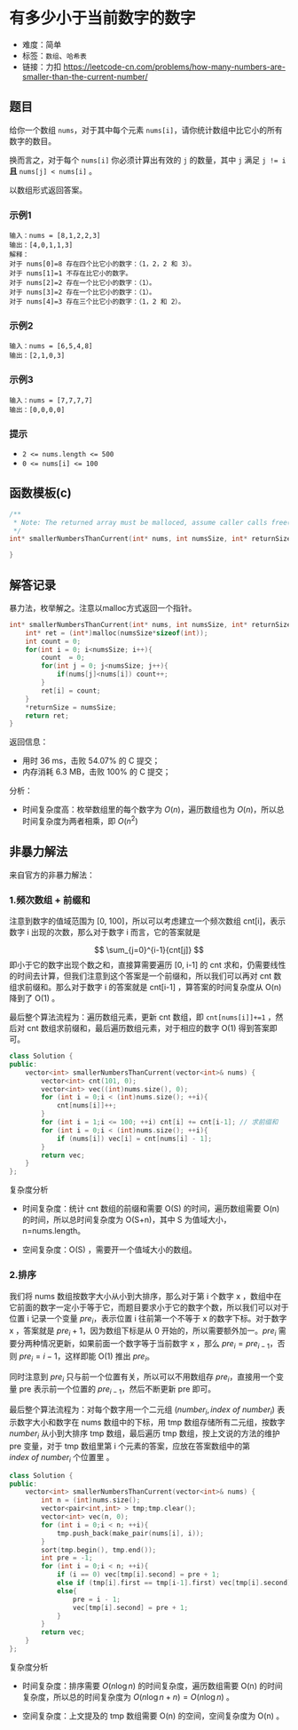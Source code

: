 # 有多少小于当前数字的数字

+ 难度：简单
+ 标签：`数组`、`哈希表`
+ 链接：力扣 https://leetcode-cn.com/problems/how-many-numbers-are-smaller-than-the-current-number/

## 题目

给你一个数组 `nums`，对于其中每个元素 `nums[i]`，请你统计数组中比它小的所有数字的数目。

换而言之，对于每个 `nums[i]` 你必须计算出有效的 `j` 的数量，其中 `j` 满足 `j != i` **且** `nums[j] < nums[i]` 。

以数组形式返回答案。

### 示例1

```
输入：nums = [8,1,2,2,3]
输出：[4,0,1,1,3]
解释： 
对于 nums[0]=8 存在四个比它小的数字：（1，2，2 和 3）。 
对于 nums[1]=1 不存在比它小的数字。
对于 nums[2]=2 存在一个比它小的数字：（1）。 
对于 nums[3]=2 存在一个比它小的数字：（1）。 
对于 nums[4]=3 存在三个比它小的数字：（1，2 和 2）。
```

### 示例2

```
输入：nums = [6,5,4,8]
输出：[2,1,0,3]
```

### 示例3

```
输入：nums = [7,7,7,7]
输出：[0,0,0,0]
```

### 提示

+ `2 <= nums.length <= 500`
+ `0 <= nums[i] <= 100`

## 函数模板(c)

```c
/**
 * Note: The returned array must be malloced, assume caller calls free().
 */
int* smallerNumbersThanCurrent(int* nums, int numsSize, int* returnSize){

}
```

## 解答记录

暴力法，枚举解之。注意以malloc方式返回一个指针。

```c
int* smallerNumbersThanCurrent(int* nums, int numsSize, int* returnSize){
    int* ret = (int*)malloc(numsSize*sizeof(int));
    int count = 0;
    for(int i = 0; i<numsSize; i++){
        count  = 0;
        for(int j = 0; j<numsSize; j++){
            if(nums[j]<nums[i]) count++;
        }
        ret[i] = count;
    }
    *returnSize = numsSize;
    return ret;
}
```

返回信息：

+ 用时 36 ms，击败 54.07% 的 C 提交；
+ 内存消耗 6.3 MB，击败 100% 的 C 提交；

分析：

+ 时间复杂度高：枚举数组里的每个数字为 $O(n)$，遍历数组也为 $O(n)$，所以总时间复杂度为两者相乘，即 $O(n^2)$

## 非暴力解法

来自官方的非暴力解法：

### 1.频次数组 + 前缀和

注意到数字的值域范围为 [0, 100]，所以可以考虑建立一个频次数组 cnt[i]，表示数字 i 出现的次数，那么对于数字 i 而言，它的答案就是

$$
\sum_{j=0}^{i-1}{cnt[j]}
$$
即小于它的数字出现个数之和，直接算需要遍历 [0, i-1] 的 cnt 求和，仍需要线性的时间去计算，但我们注意到这个答案是一个前缀和，所以我们可以再对 cnt 数组求前缀和。那么对于数字 i 的答案就是 cnt[i-1] ，算答案的时间复杂度从 O(n) 降到了 O(1) 。

最后整个算法流程为：遍历数组元素，更新 cnt 数组，即 `cnt[nums[i]]+=1` ，然后对 cnt 数组求前缀和，最后遍历数组元素，对于相应的数字 O(1) 得到答案即可。

```c++
class Solution {
public:
    vector<int> smallerNumbersThanCurrent(vector<int>& nums) {
        vector<int> cnt(101, 0);
        vector<int> vec((int)nums.size(), 0);
        for (int i = 0;i < (int)nums.size(); ++i){
            cnt[nums[i]]++;
        }   
        for (int i = 1;i <= 100; ++i) cnt[i] += cnt[i-1]; // 求前缀和
        for (int i = 0;i < (int)nums.size(); ++i){
            if (nums[i]) vec[i] = cnt[nums[i] - 1];
        } 
        return vec;
    }
};
```

复杂度分析

+ 时间复杂度：统计 cnt 数组的前缀和需要 O(S) 的时间，遍历数组需要 O(n) 的时间，所以总时间复杂度为 O(S+n)，其中 S 为值域大小，n=nums.length。

+ 空间复杂度：O(S) ，需要开一个值域大小的数组。

### 2.排序

我们将 nums 数组按数字大小从小到大排序，那么对于第 i 个数字 x ，数组中在它前面的数字一定小于等于它，而题目要求小于它的数字个数，所以我们可以对于位置 i 记录一个变量 $pre_i$，表示位置 i 往前第一个不等于 x 的数字下标。对于数字 x ，答案就是 $pre_i+1$，因为数组下标是从 0 开始的，所以需要额外加一。$pre_i$ 需要分两种情况更新，如果前面一个数字等于当前数字 x ，那么 $pre_i=pre_{i-1}$，否则 $pre_i=i-1$，这样即能 O(1) 推出 $pre_i$。

同时注意到 $pre_i$ 只与前一个位置有关，所以可以不用数组存 $pre_i$，直接用一个变量 pre 表示前一个位置的 $pre_{i-1}$，然后不断更新 pre 即可。

最后整个算法流程为：对每个数字用一个二元组 ($number_i, index\ of\ number_i$) 表示数字大小和数字在 nums 数组中的下标，用 tmp 数组存储所有二元组，按数字 $number_i$ 从小到大排序 tmp 数组，最后遍历 tmp 数组，按上文说的方法的维护 pre 变量，对于 tmp 数组里第 i 个元素的答案，应放在答案数组中的第 $index\ of\ number_i$ 个位置里 。

```c++
class Solution {
public:
    vector<int> smallerNumbersThanCurrent(vector<int>& nums) {
        int n = (int)nums.size();
        vector<pair<int,int> > tmp;tmp.clear();
        vector<int> vec(n, 0);
        for (int i = 0;i < n; ++i){
            tmp.push_back(make_pair(nums[i], i));
        }
        sort(tmp.begin(), tmp.end());
        int pre = -1;
        for (int i = 0;i < n; ++i){
            if (i == 0) vec[tmp[i].second] = pre + 1;
            else if (tmp[i].first == tmp[i-1].first) vec[tmp[i].second] = pre + 1;
            else{
                pre = i - 1;
                vec[tmp[i].second] = pre + 1;
            }
        }
        return vec;
    }
};
```

复杂度分析

+ 时间复杂度：排序需要 $O(n\log n)$ 的时间复杂度，遍历数组需要 O(n) 的时间复杂度，所以总的时间复杂度为 $O(n\log n+n)=O(n\log n)$ 。

+ 空间复杂度：上文提及的 tmp 数组需要 O(n) 的空间，空间复杂度为 O(n) 。